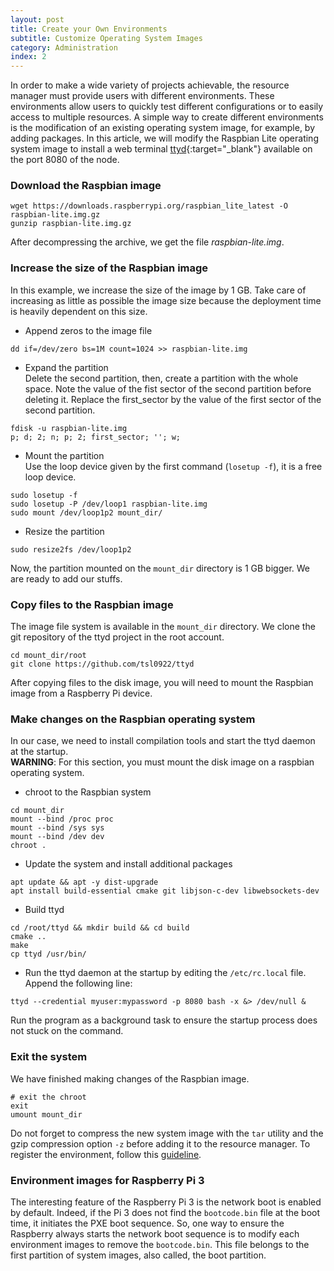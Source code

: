 ```yaml
---
layout: post
title: Create your Own Environments
subtitle: Customize Operating System Images
category: Administration
index: 2
---
```


In order to make a wide variety of projects achievable, the resource manager must provide users with different
environments. These environments allow users to quickly test different configurations or to easily access to multiple
resources. A simple way to create different environments is the modification of an existing operating system image, for
example, by adding packages. In this article, we will modify the Raspbian&nbsp;Lite operating system image to install a
web terminal [ttyd](https://github.com/tsl0922/ttyd){:target="_blank"} available on the port 8080 of the node.

### Download the Raspbian image
```
wget https://downloads.raspberrypi.org/raspbian_lite_latest -O raspbian-lite.img.gz
gunzip raspbian-lite.img.gz
```
After decompressing the archive, we get the file *raspbian-lite.img*.

### Increase the size of the Raspbian image
In this example, we increase the size of the image by 1&nbsp;GB. Take care of increasing as little as possible the image
size because the deployment time is heavily dependent on this size.
* Append zeros to the image file
```
dd if=/dev/zero bs=1M count=1024 >> raspbian-lite.img
```
* Expand the partition  
Delete the second partition, then, create a partition with the whole space. Note the value of the
fist sector of the second partition before deleting it. Replace the first_sector by the value of the first sector of
the second partition.
```
fdisk -u raspbian-lite.img
p; d; 2; n; p; 2; first_sector; ''; w;
```
* Mount the partition  
Use the loop device given by the first command (`losetup -f`), it is a free loop device.
```
sudo losetup -f
sudo losetup -P /dev/loop1 raspbian-lite.img
sudo mount /dev/loop1p2 mount_dir/
```
* Resize the partition
```
sudo resize2fs /dev/loop1p2
```
Now, the partition mounted on the `mount_dir` directory is 1&nbsp;GB bigger. We are ready to add our stuffs.

### Copy files to the Raspbian image
The image file system is available in the `mount_dir` directory. We clone the git repository of the ttyd project in the
root account.
```
cd mount_dir/root
git clone https://github.com/tsl0922/ttyd
```
After copying files to the disk image, you will need to mount the Raspbian image from a Raspberry Pi device.

### Make changes on the Raspbian operating system
In our case, we need to install compilation tools and start the ttyd daemon at the startup.  
**WARNING**: For this section, you must mount the disk image on a raspbian operating system.
* chroot to the Raspbian system
```
cd mount_dir
mount --bind /proc proc
mount --bind /sys sys
mount --bind /dev dev
chroot .
```
* Update the system and install additional packages
```
apt update && apt -y dist-upgrade
apt install build-essential cmake git libjson-c-dev libwebsockets-dev
```
* Build ttyd
```
cd /root/ttyd && mkdir build && cd build
cmake ..
make
cp ttyd /usr/bin/
```
* Run the ttyd daemon at the startup by editing the `/etc/rc.local` file. Append the following line:
```
ttyd --credential myuser:mypassword -p 8080 bash -x &> /dev/null &
```
Run the program as a background task to ensure the startup process does not stuck on the command.

### Exit the system
We have finished making changes of the Raspbian image.
```
# exit the chroot
exit
umount mount_dir
```
Do not forget to compress the new system image with the `tar` utility and the gzip compression option `-z` before adding
it to the resource manager. To register the environment, follow this [guideline](/2020-04-23-add-default-environments).

### Environment images for Raspberry Pi 3
The interesting feature of the Raspberry Pi 3 is the network boot is enabled by default. Indeed, if the Pi&nbsp;3 does
not find the `bootcode.bin` file at the boot time, it initiates the PXE boot sequence. So, one way to ensure the
Raspberry always starts the network boot sequence is to modify each environment images to remove the `bootcode.bin`.
This file belongs to the first partition of system images, also called, the boot partition.
